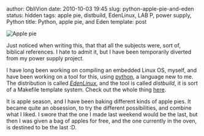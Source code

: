 author: ObliVion
date: 2010-10-03 19:45
slug: python-apple-pie-and-eden
status: hidden
tags: apple pie, distbuild, EdenLinux, LAB P, power supply, Python
title: Python, apple pie, and Eden
template: post


![[Apple
pie]({filename}/images/2010-10-03/applepie.jpg)]({filename}/images/2010-10-03/applepie.jpg)

Just noticed when writing this, that that all the subjects were, sort
of, biblical references. I hate to admit it, but I have been temporarily
diverted from my power supply project.

I have long been working on compiling an embedded Linux OS, myself, and
have been working on a tool for this, using [python](http://python.org),
a language new to me. The distribution is called
[*EdenLinux*](http://code.google.com/p/eden-linux), and the tool is
called *distbuild*, it is sort of a Makefile template system. Check out
the whole thing [here](http://code.google.com/p/eden-linux).

It is apple season, and I have been baking different kinds of apple
pies. It became quite an obsession, to try the different possibilities,
and combine what I liked. I swore that the one I made last weekend would
be the last, but then I was given a bag of apples for free, and the one
currently in the oven, is destined to be the last :D.
